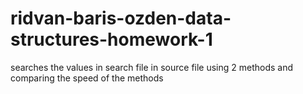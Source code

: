 # ridvan-baris-ozden-data-structures-homework-1
searches the values in search file in source file using 2 methods and comparing the speed of the methods
